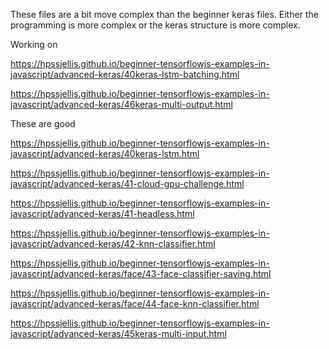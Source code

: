 These files are a bit move complex than the beginner keras files. Either the programming is more complex or the keras structure is more complex.


Working on



https://hpssjellis.github.io/beginner-tensorflowjs-examples-in-javascript/advanced-keras/40keras-lstm-batching.html

https://hpssjellis.github.io/beginner-tensorflowjs-examples-in-javascript/advanced-keras/46keras-multi-output.html





These are good

https://hpssjellis.github.io/beginner-tensorflowjs-examples-in-javascript/advanced-keras/40keras-lstm.html



https://hpssjellis.github.io/beginner-tensorflowjs-examples-in-javascript/advanced-keras/41-cloud-gpu-challenge.html


https://hpssjellis.github.io/beginner-tensorflowjs-examples-in-javascript/advanced-keras/41-headless.html




https://hpssjellis.github.io/beginner-tensorflowjs-examples-in-javascript/advanced-keras/42-knn-classifier.html



https://hpssjellis.github.io/beginner-tensorflowjs-examples-in-javascript/advanced-keras/face/43-face-classifier-saving.html



https://hpssjellis.github.io/beginner-tensorflowjs-examples-in-javascript/advanced-keras/face/44-face-knn-classifier.html



https://hpssjellis.github.io/beginner-tensorflowjs-examples-in-javascript/advanced-keras/45keras-multi-input.html

